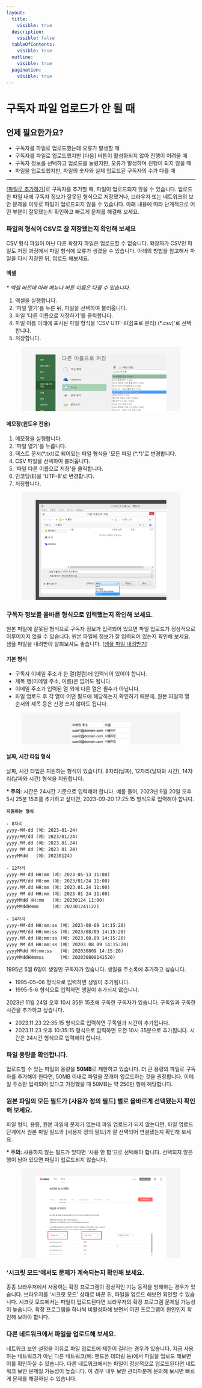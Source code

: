 ```yaml
---
layout:
  title:
    visible: true
  description:
    visible: false
  tableOfContents:
    visible: true
  outline:
    visible: true
  pagination:
    visible: true
---
```


# 구독자 파일 업로드가 안 될 때

## 언제 필요한가요? <a href="#h_01he4y5t97t3c2qjd5nbbww9qr" id="h_01he4y5t97t3c2qjd5nbbww9qr"></a>

* 구독자를 파일로 업로드했는데 오류가 발생할 때
* 구독자를 파일로 업로드했지만 \[다음] 버튼이 활성화되지 않아 진행이 어려울 때
* 구독자 정보를 선택하고 업로드를 눌렀지만, 오류가 발생하며 진행이 되지 않을 때
* 파일을 업로드했지만, 파일의 숫자와 실제 업로드된 구독자의 수가 다를 때

***

\[[파일로 추가하기](../../list/adding-managing-subscriber/add.md#h\_01gfam9xkn9hxsetmfs9y27fvw)]로 구독자를 추가할 때, 파일이 업로드되지 않을 수 있습니다. 업로드한 파일 내에 구독자 정보가 잘못된 형식으로 저장됐거나, 브라우저 또는 네트워크의 보안 문제을 이유로 파일이 업로드되지 않을 수 있습니다. 아래 내용에 따라 단계적으로 어떤 부분이 잘못됐는지 확인하고 빠르게 문제를 해결해 보세요.

### 파일의 형식이 CSV로 잘 저장됐는지 확인해 보세요 <a href="#h_01h0s8d0w6gefr4p5cpxgrv3xr" id="h_01h0s8d0w6gefr4p5cpxgrv3xr"></a>

CSV 형식 파일이 아닌 다른 확장자 파일은 업로드할 수 없습니다. 확장자가 CSV인 파일도 저장 과정에서 파일 형식에 오류가 생겼을 수 있습니다. 아래의 방법을 참고해서 파일을 다시 저장한 뒤, 업로드 해보세요.

#### 엑셀 <a href="#h_01h0s8d6tk067jw6bq4948awe9" id="h_01h0s8d6tk067jw6bq4948awe9"></a>

_\* 엑셀 버전에 따라 메뉴나 버튼 이름은 다를 수 있습니다._

1. 엑셀을 실행합니다.
2. '파일 열기'를 누른 뒤, 파일을 선택하여 불러옵니다.
3. 파일 '다른 이름으로 저장하기'를 클릭합니다.
4. 파일 이름 아래에 표시된 파일 형식을 'CSV UTF-8(쉼표로 분리) (\*.csv)'로 선택합니다.
5. 저장합니다.

<figure><img src="../../.gitbook/assets/image (96).png" alt=""><figcaption></figcaption></figure>



#### 메모장(윈도우 전용) <a href="#undefined" id="undefined"></a>

1. 메모장을 실행합니다.
2. '파일 열기'를 누릅니다.
3. 텍스트 문서(\*.txt)로 되어있는 파일 형식을 '모든 파일 (\*.\*)'로 변경합니다.
4. CSV 파일을 선택하여 불러옵니다.
5. '파일 다른 이름으로 저장'을 클릭합니다.
6. 인코딩(E)을 'UTF-8'로 변경합니다.
7. 저장합니다.

<figure><img src="../../.gitbook/assets/image (97).png" alt=""><figcaption></figcaption></figure>



### 구독자 정보를 올바른 형식으로 입력했는지 확인해 보세요. <a href="#h_01h0s8dp00q8js4bm7h5qgh587" id="h_01h0s8dp00q8js4bm7h5qgh587"></a>

원본 파일에 잘못된 형식으로 구독자 정보가 입력되어 있으면 파일 업로드가 정상적으로 이루어지지 않을 수 있습니다. 원본 파일에 정보가 잘 입력되어 있는지 확인해 보세요. 샘플 파일을 내려받아 살펴보셔도 좋습니다. ([샘플 파일 내려받기](https://stibee.com/download/%EC%8A%A4%ED%8B%B0%EB%B9%84\_%EC%A3%BC%EC%86%8C%EB%A1%9D\_%EC%83%98%ED%94%8C.csv))

#### 기본 형식 <a href="#h_01hehj00pc8h8y0dezth6qgejr" id="h_01hehj00pc8h8y0dezth6qgejr"></a>

* 구독자 이메일 주소가 한 열(컬럼)에 입력되어 있어야 합니다.&#x20;
* 제목 행(이메일 주소, 이름)은 없어도 됩니다.
* 이메일 주소가 입력된 열 외에 다른 열은 필수가 아닙니다.
* 파일 업로드 후 각 열이 어떤 필드에 해당하는지 확인하기 때문에, 원본 파일의 열 순서와 제목 등은 신경 쓰지 않아도 됩니다.

<figure><img src="../../.gitbook/assets/image (98).png" alt=""><figcaption></figcaption></figure>

#### 날짜, 시간 타입 형식 <a href="#h_01hehqt3qngp7fbhy4zfm55196" id="h_01hehqt3qngp7fbhy4zfm55196"></a>

날짜, 시간 타입은 지원하는 형식이 있습니다. 8자리(날짜), 12자리(날짜와 시간), 14자리(날짜와 시간) 형식을 지원합니다.

**\* 주의:** 시간은 24시간 기준으로 입력해야 합니다. 예를 들어, 2023년 9월 20일 오후 5시 25분 15초를 추가하고 싶다면, 2023-09-20 17:25:15 형식으로 입력해야 합니다.

<pre><code><strong>지원하는 형식
</strong>
- 8자리
yyyy-MM-dd (예: 2023-01-24)
yyyy/MM/dd (예: 2023/01/24)
yyyy.MM.dd (예: 2023.01.24)
yyyy MM dd (예: 2023 01 24)
yyyyMMdd   (예: 20230124)

- 12자리
yyyy-MM-dd HH:mm (예: 2023-05-13 11:00)
yyyy/MM/dd HH:mm (예: 2023/01/24 11:00)
yyyy.MM.dd HH:mm (예: 2023.01.24 11:00)
yyyy MM dd HH:mm (예: 2023 01 24 11:00)
yyyyMMdd HH:mm   (예: 20230124 11:00)
yyyyMMddHHmm     (예: 202301241122)

- 14자리
yyyy-MM-dd HH:mm:ss (예: 2023-08-09 14:15:20)
yyyy/MM/dd HH:mm:ss (예: 2023/08/09 14:15:20)
yyyy.MM.dd HH:mm:ss (예: 2023.08.09 14:15:20)
yyyy MM dd HH:mm:ss (예: 20203 08 09 14:15:20)
yyyyMMdd HH:mm:ss   (예: 202030809 14:15:20)
yyyyMMddHHmmss      (예: 202030809141520)
</code></pre>

1995년 5월 6일이 생일인 구독자가 있습니다. 생일을 주소록에 추가하고 싶습니다.

* 1995-05-06 형식으로 입력하면 생일이 추가됩니다.
* 1995-5-6 형식으로 입력하면 생일이 추가되지 않습니다.

2023년 11월 24일 오후 10시 35분 15초에 구독한 구독자가 있습니다. 구독일과 구독한 시간을 추가하고 싶습니다.

* 2023.11.23 22:35:15 형식으로 입력하면 구독일과 시간이 추가됩니다.
* 2023.11.23 오후 10:35:15 형식으로 입력하면 오전 10시 35분으로 추가됩니다. 시간은 24시간 형식으로 입력해야 합니다.



### 파일 용량을 확인합니다. <a href="#id-2" id="id-2"></a>

업로드할 수 있는 파일의 용량을 **50MB**로 제한하고 있습니다. 더 큰 용량의 파일로 구독자를 추가해야 한다면, 50MB 이내로 파일을 쪼개어 업로드하는 것을 권장합니다. 이메일 주소만 입력되어 있다고 가정했을 때 50MB는 약 250만 행에 해당합니다.



### 원본 파일의 모든 필드가 \[사용자 정의 필드] 별로 올바르게 선택됐는지 확인해 보세요. <a href="#h_01h0s8dz775dyr4awtwwed30xp" id="h_01h0s8dz775dyr4awtwwed30xp"></a>

파일 형식, 용량, 원본 파일에 문제가 없는데 파일 업로드가 되지 않는다면, 파일 업로드 단계에서 원본 파일 필드와 \[사용자 정의 필드]가 잘 선택되어 연결됐는지 확인해 보세요.

**\* 주의:** 사용하지 않는 필드가 있다면 '사용 안 함'으로 선택해야 합니다. 선택되지 않은 행이 남아 있으면 파일이 업로드되지 않습니다.

<figure><img src="../../.gitbook/assets/image (99).png" alt=""><figcaption></figcaption></figure>



### '시크릿 모드'에서도 문제가 계속되는지 확인해 보세요. <a href="#h_01h0s8e42n5cg38kn3wm476nwp" id="h_01h0s8e42n5cg38kn3wm476nwp"></a>

종종 브라우저에서 사용하는 확장 프로그램이 정상적인 기능 동작을 방해하는 경우가 있습니다. 브라우저를 '시크릿 모드' 상태로 바꾼 뒤, 파일을 업로드 해보면 확인할 수 있습니다. 시크릿 모드에서는 파일이 업로드된다면 브라우저의 확장 프로그램 문제일 가능성이 높습니다. 확장 프로그램을 하나씩 비활성화해 보면서 어떤 프로그램이 원인인지 확인해 보아야 합니다.&#x20;



### 다른 네트워크에서 파일을 업로드해 보세요.

네트워크 보안 설정을 이유로 파일 업로드에 제한이 걸리는 경우가 있습니다. 지금 사용하는 네트워크가 아닌 다른 네트워크(예: 핸드폰 테더링 등)에서 파일을 업로드 해보면 이를 확인하실 수 있습니다. 다른 네트워크에서는 파일이 정상적으로 업로드된다면 네트워크 보안 문제일 가능성이 높습니다. 이 경우 내부 보안 관리자분께 문의해 보시면 빠르게 문제를 해결하실 수 있습니다.
